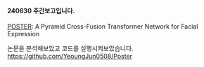 #### 240630 주간보고입니다.

[POSTER](https://arxiv.org/pdf/2204.04083): A Pyramid Cross-Fusion Transformer Network for Facial Expression

논문을 분석해보았고 코드를 실행시켜보았습니다. https://github.com/YeoungJun0508/Poster
